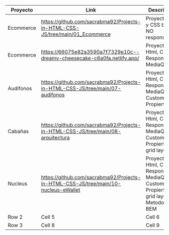 | Proyecto      | Link                                                                           | Descripcion                                    |
|---------------|--------------------------------------------------------------------------------|------------------------------------------------|
| Ecommerce     | https://github.com/sacrabma92/Projects-in-HTML-CSS-JS/tree/main/01_Ecommerce   | Proyecto html y CSS basico NO responsivo       |
| Ecommerce     | https://66075e82a3590a7f7329e10c--dreamy-cheesecake-c6a0fa.netlify.app/        | Proyecto Html, CSS y Responsivo MediaQueries   |
| Audifonos     | https://github.com/sacrabma92/Projects-in-HTML-CSS-JS/tree/main/07-audifonos   | Proyecto Html, CSS y Responsivo MediaQueries, Custom Propierties   |
| Cabañas       | https://github.com/sacrabma92/Projects-in-HTML-CSS-JS/tree/main/08-arquitectura   | Proyecto Html, CSS y Responsivo MediaQueries, Custom Propierties y grid layout   |
| Nucleus       | https://github.com/sacrabma92/Projects-in-HTML-CSS-JS/tree/main/10-nucleus-eWallet   | Proyecto Html, CSS y Responsivo MediaQueries, Custom Propierties y grid layout, Metodologia BEM  |
| Row 2    | Cell 5   | Cell 6   |
| Row 3    | Cell 8   | Cell 9   |
